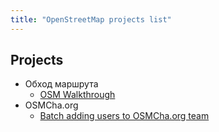 ```yaml
---
title: "OpenStreetMap projects list"
---
```


## Projects

- Обход маршрута
	- [OSM Walkthrough](https://github.com/leotrubach/osmwalkthrough)
- OSMCha.org
	- [Batch adding users to OSMCha.org team](https://www.openstreetmap.org/user/wille/diary/368839#comment50759)
